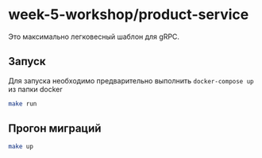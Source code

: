 # week-5-workshop/product-service

Это максимально легковесный шаблон для gRPC.

## Запуск

Для запуска необходимо предварительно выполнить `docker-compose up` из папки docker

```sh
make run
```

## Прогон миграций

```sh
make up
```
